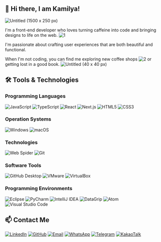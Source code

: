 ## 👋 Hi there, I am Kamilya!
![Untitled (1500 x 250 px)](https://github.com/user-attachments/assets/92d139af-6aaa-41a5-ac38-ad5783b31ac4)

I'm a front-end developer who loves turning caffeine into code and bringing designs to life on the web. 
![1](https://github.com/user-attachments/assets/62aac9f1-9667-4a2e-a396-34d694056dde)

I'm passionate about crafting user experiences that are both beautiful and functional. 

When I'm not coding, you can find me exploring new coffee shops ![2](https://github.com/user-attachments/assets/350a669c-fa0f-41e6-8449-4e70035c8e63) or getting lost in a good book. ![Untitled (40 x 40 px)](https://github.com/user-attachments/assets/952ba731-972d-4875-a00d-ecc21ea574ea)


## 🛠 Tools & Technologies

### Programming Languages
![JavaScript](https://img.shields.io/badge/JavaScript-F7DF1E?style=for-the-badge&logo=javascript&logoColor=black)
![TypeScript](https://img.shields.io/badge/TypeScript-3178C6?style=for-the-badge&logo=typescript&logoColor=white)
![React](https://img.shields.io/badge/React-61DAFB?style=for-the-badge&logo=react&logoColor=black)
![Next.js](https://img.shields.io/badge/Next.js-000000?style=for-the-badge&logo=next.js&logoColor=white)
![HTML5](https://img.shields.io/badge/HTML5-E34F26?style=for-the-badge&logo=html5&logoColor=white)
![CSS3](https://img.shields.io/badge/CSS3-1572B6?style=for-the-badge&logo=css3&logoColor=white)

### Operation Systems
![Windows](https://img.shields.io/badge/Windows-0078D6?style=for-the-badge&logo=windows&logoColor=white)
![macOS](https://img.shields.io/badge/macOS-000000?style=for-the-badge&logo=apple&logoColor=white)

### Technologies
![Web Spider](https://img.shields.io/badge/Web%20Spider-FF6600?style=for-the-badge&logo=web&logoColor=white)
![Git](https://img.shields.io/badge/Git-F05032?style=for-the-badge&logo=git&logoColor=white)

### Software Tools
![GitHub Desktop](https://img.shields.io/badge/GitHub%20Desktop-181717?style=for-the-badge&logo=github&logoColor=white)
![VMware](https://img.shields.io/badge/VMware-607078?style=for-the-badge&logo=vmware&logoColor=white)
![VirtualBox](https://img.shields.io/badge/VirtualBox-183A61?style=for-the-badge&logo=virtualbox&logoColor=white)

### Programming Environments
![Eclipse](https://img.shields.io/badge/Eclipse-2C2255?style=for-the-badge&logo=eclipse&logoColor=white)
![PyCharm](https://img.shields.io/badge/PyCharm-21D789?style=for-the-badge&logo=pycharm&logoColor=white)
![IntelliJ IDEA](https://img.shields.io/badge/IntelliJ%20IDEA-000000?style=for-the-badge&logo=intellij-idea&logoColor=white)
![DataGrip](https://img.shields.io/badge/DataGrip-000000?style=for-the-badge&logo=datagrip&logoColor=white)
![Atom](https://img.shields.io/badge/Atom-66595C?style=for-the-badge&logo=atom&logoColor=white)
![Visual Studio Code](https://img.shields.io/badge/VS%20Code-0078D4?style=for-the-badge&logo=visual%20studio%20code&logoColor=white)

## 📫 Contact Me
[![LinkedIn](https://img.shields.io/badge/LinkedIn-0A66C2?style=for-the-badge&logo=linkedin&logoColor=white)](https://www.linkedin.com/in/kamilyazhab/)
[![GitHub](https://img.shields.io/badge/GitHub-181717?style=for-the-badge&logo=github&logoColor=white)](https://github.com/kamzh) 
[![Email](https://img.shields.io/badge/Email-D14836?style=for-the-badge&logo=gmail&logoColor=white)](mailto:zhabkamilya@gmail.com)
[![WhatsApp](https://img.shields.io/badge/WhatsApp-25D366?style=for-the-badge&logo=whatsapp&logoColor=white)](https://wa.me/+821044929099)
[![Telegram](https://img.shields.io/badge/Telegram-2CA5E0?style=for-the-badge&logo=telegram&logoColor=white)](https://t.me/zhabkamilya)
[![KakaoTalk](https://img.shields.io/badge/KakaoTalk-FFCD00?style=for-the-badge&logo=kakaotalk&logoColor=black)](https://open.kakao.com/o/sDWH5PMg)

